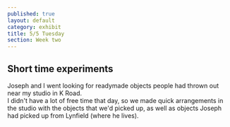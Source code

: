 ```yaml
---
published: true
layout: default
category: exhibit
title: 5/5 Tuesday
section: Week two
---
```


## Short time experiments

Joseph and I went looking for readymade objects people had thrown out near my studio in K Road.
<br>
I didn't have a lot of free time that day, so we made quick arrangements in the studio with the objects that we'd picked up, as well as objects Joseph had picked up from Lynfield (where he lives).
